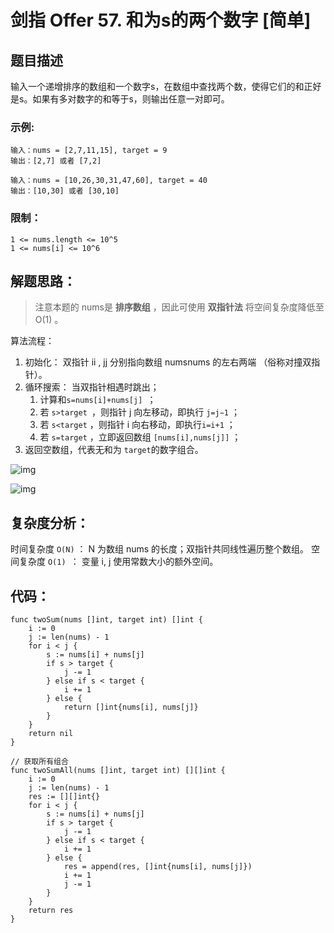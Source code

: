 # 剑指 Offer 57. 和为s的两个数字 [简单]

## 题目描述

输入一个递增排序的数组和一个数字s，在数组中查找两个数，使得它们的和正好是s。如果有多对数字的和等于s，则输出任意一对即可。

 

### 示例:

```
输入：nums = [2,7,11,15], target = 9
输出：[2,7] 或者 [7,2]

输入：nums = [10,26,30,31,47,60], target = 40
输出：[10,30] 或者 [30,10]
```

### 限制：

```
1 <= nums.length <= 10^5
1 <= nums[i] <= 10^6
```

## 解题思路：

> 注意本题的 nums是 **排序数组** ，因此可使用 **双指针法** 将空间复杂度降低至O(1) 。



算法流程：

1. 初始化： 双指针 ii , jj 分别指向数组 numsnums 的左右两端 （俗称对撞双指针）。
2. 循环搜索： 当双指针相遇时跳出；
   1. 计算和`s=nums[i]+nums[j] `；
   2. 若 `s>target `，则指针 j 向左移动，即执行 `j=j−1` ；
   3. 若 `s<target` ，则指针 i 向右移动，即执行`i=i+1` ；
   4. 若 `s=target` ，立即返回数组 `[nums[i],nums[j]]` ；
3. 返回空数组，代表无和为 `target`的数字组合。

![img](D:\www\better_study_for_golang\每日一题\images\9529dc9ecf7a885a8abdd842806e8499309f5bd4cafc62c663fa5e190626d48d-Picture2.png)

![img](D:\www\better_study_for_golang\每日一题\images\8c3ea4bb5dd0db25dac85f6e4636ea64af55634864e9492f9fb4ae86ad84f969-Picture3.png)


## 复杂度分析：

时间复杂度 `O(N)` ： N 为数组 nums 的长度；双指针共同线性遍历整个数组。
空间复杂度 `O(1) `： 变量 i, j 使用常数大小的额外空间。




## 代码：

```
func twoSum(nums []int, target int) []int {
	i := 0
	j := len(nums) - 1
	for i < j {
		s := nums[i] + nums[j]
		if s > target {
			j -= 1
		} else if s < target {
			i += 1
		} else {
			return []int{nums[i], nums[j]}
		}
	}
	return nil
}

// 获取所有组合
func twoSumAll(nums []int, target int) [][]int {
	i := 0
	j := len(nums) - 1
	res := [][]int{}
	for i < j {
		s := nums[i] + nums[j]
		if s > target {
			j -= 1
		} else if s < target {
			i += 1
		} else {
			res = append(res, []int{nums[i], nums[j]})
			i += 1
			j -= 1
		}
	}
	return res
}
```

